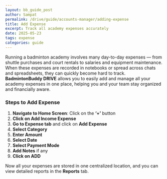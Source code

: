 ```yaml
---
layout: bb_guide_post
author: Sampat
permalink: /drive/guide/accounts-manager/adding-expense
title: Add Expense
excerpt: Track all academy expenses accurately
date: 2025-05-23
tags: expense
categories: guide
---
```


Running a badminton academy involves many day-to-day expenses — from shuttle purchases and court rentals to salaries and equipment maintenance. When these expenses are recorded in notebooks or spread across chats and spreadsheets, they can quickly become hard to track. **BadmintonBuddy DRIVE** allows you to easily add and manage all your academy expenses in one place, helping you and your team stay organized and financially aware.

### Steps to Add Expense

1. **Navigate to Home Screen**: Click on the **‘+’** button  
2. **Click on Add Income Expense**  
3. **Go to Expense tab** and click on **Add Expense**  
4. **Select Category**  
5. **Enter Amount**  
6. **Select Date**  
7. **Select Payment Mode**  
8. **Add Notes** if any  
9. **Click on ADD**

Now all your expenses are stored in one centralized location, and you can view detailed reports in the **Reports** tab.

